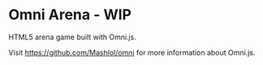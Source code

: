# Omni Arena - WIP
HTML5 arena game built with Omni.js.


Visit https://github.com/Mashlol/omni for more information about Omni.js.
